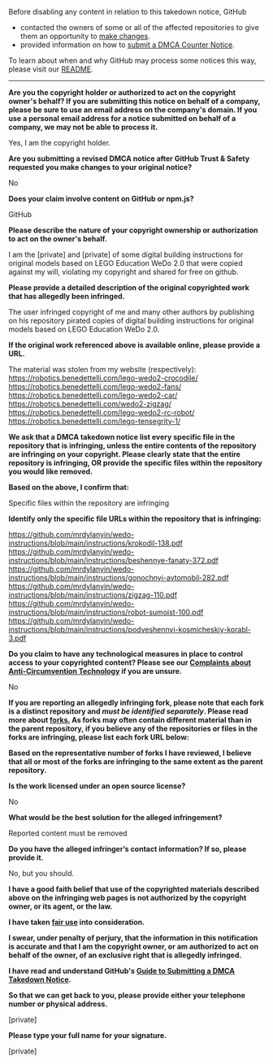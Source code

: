 Before disabling any content in relation to this takedown notice, GitHub
- contacted the owners of some or all of the affected repositories to give them an opportunity to [make changes](https://docs.github.com/en/github/site-policy/dmca-takedown-policy#a-how-does-this-actually-work).
- provided information on how to [submit a DMCA Counter Notice](https://docs.github.com/en/articles/guide-to-submitting-a-dmca-counter-notice).

To learn about when and why GitHub may process some notices this way, please visit our [README](https://github.com/github/dmca/blob/master/README.md#anatomy-of-a-takedown-notice).

---

**Are you the copyright holder or authorized to act on the copyright owner's behalf? If you are submitting this notice on behalf of a company, please be sure to use an email address on the company's domain. If you use a personal email address for a notice submitted on behalf of a company, we may not be able to process it.**

Yes, I am the copyright holder.

**Are you submitting a revised DMCA notice after GitHub Trust & Safety requested you make changes to your original notice?**

No

**Does your claim involve content on GitHub or npm.js?**

GitHub

**Please describe the nature of your copyright ownership or authorization to act on the owner's behalf.**

I am the [private] and [private] of some digital building instructions for original models based on LEGO Education WeDo 2.0 that were copied against my will, violating my copyright and shared for free on github.

**Please provide a detailed description of the original copyrighted work that has allegedly been infringed.**

The user infringed copyright of me and many other authors by publishing on his repository pirated copies of digital building instructions for original models based on LEGO Education WeDo 2.0.

**If the original work referenced above is available online, please provide a URL.**

The material was stolen from my website (respectively):  
https://robotics.benedettelli.com/lego-wedo2-crocodile/  
https://robotics.benedettelli.com/lego-wedo2-fans/  
https://robotics.benedettelli.com/lego-wedo2-car/  
https://robotics.benedettelli.com/wedo2-zigzag/  
https://robotics.benedettelli.com/lego-wedo2-rc-robot/  
https://robotics.benedettelli.com/lego-tensegrity-1/

**We ask that a DMCA takedown notice list every specific file in the repository that is infringing, unless the entire contents of the repository are infringing on your copyright. Please clearly state that the entire repository is infringing, OR provide the specific files within the repository you would like removed.**

**Based on the above, I confirm that:**

Specific files within the repository are infringing

**Identify only the specific file URLs within the repository that is infringing:**

https://github.com/mrdylanyin/wedo-instructions/blob/main/instructions/krokodil-138.pdf  
https://github.com/mrdylanyin/wedo-instructions/blob/main/instructions/beshennye-fanaty-372.pdf  
https://github.com/mrdylanyin/wedo-instructions/blob/main/instructions/gonochnyi-avtomobil-282.pdf  
https://github.com/mrdylanyin/wedo-instructions/blob/main/instructions/zigzag-110.pdf  
https://github.com/mrdylanyin/wedo-instructions/blob/main/instructions/robot-sumoist-100.pdf  
https://github.com/mrdylanyin/wedo-instructions/blob/main/instructions/podveshennyi-kosmicheskiy-korabl-3.pdf

**Do you claim to have any technological measures in place to control access to your copyrighted content? Please see our <a href="https://docs.github.com/articles/guide-to-submitting-a-dmca-takedown-notice#complaints-about-anti-circumvention-technology">Complaints about Anti-Circumvention Technology</a> if you are unsure.**

No

**If you are reporting an allegedly infringing fork, please note that each fork is a distinct repository and <i>must be identified separately</i>. Please read more about <a href="https://docs.github.com/articles/dmca-takedown-policy#b-what-about-forks-or-whats-a-fork">forks.</a> As forks may often contain different material than in the parent repository, if you believe any of the repositories or files in the forks are infringing, please list each fork URL below:**

**Based on the representative number of forks I have reviewed, I believe that all or most of the forks are infringing to the same extent as the parent repository.**

**Is the work licensed under an open source license?**

No

**What would be the best solution for the alleged infringement?**

Reported content must be removed

**Do you have the alleged infringer’s contact information? If so, please provide it.**

No, but you should.

**I have a good faith belief that use of the copyrighted materials described above on the infringing web pages is not authorized by the copyright owner, or its agent, or the law.**

**I have taken <a href="https://www.lumendatabase.org/topics/22">fair use</a> into consideration.**

**I swear, under penalty of perjury, that the information in this notification is accurate and that I am the copyright owner, or am authorized to act on behalf of the owner, of an exclusive right that is allegedly infringed.**

**I have read and understand GitHub's <a href="https://docs.github.com/articles/guide-to-submitting-a-dmca-takedown-notice/">Guide to Submitting a DMCA Takedown Notice</a>.**

**So that we can get back to you, please provide either your telephone number or physical address.**

[private]

**Please type your full name for your signature.**

[private]
